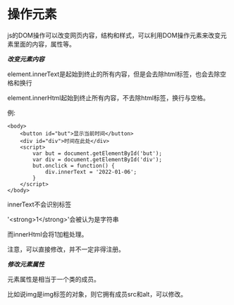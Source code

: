 # 操作元素

js的DOM操作可以改变网页内容，结构和样式，可以利用DOM操作元素来改变元素里面的内容，属性等。



___改变元素内容___

element.innerText是起始到终止的所有内容，但是会去除html标签，也会去除空格和换行

element.innerHtml起始到终止所有内容，不去除html标签，换行与空格。



例:

```
<body>
    <button id="but">显示当前时间</button>
    <div id="div">时间在此处</div>
    <script>
        var but = document.getElementById('but');
        var div = document.getElementById('div');
        but.onclick = function() {
            div.innerText = '2022-01-06';
        }
    </script>
</body>
```



innerText不会识别标签

'\<strong>1\</strong>'会被认为是字符串

而innerHtml会将1加粗处理。

注意，可以直接修改，并不一定非得注册。



___修改元素属性___

元素属性是相当于一个类的成员。

比如说img是img标签的对象，则它拥有成员src和alt，可以修改。

